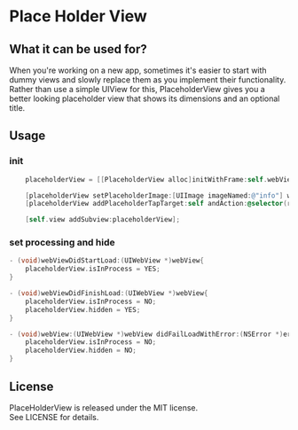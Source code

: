 # Place Holder View
## What it can be used for?
When you're working on a new app, sometimes it's easier to start with dummy views and slowly replace them as you implement their functionality. Rather than use a simple UIView for this, PlaceholderView gives you a better looking placeholder view that shows its dimensions and an optional title.

## Usage
### init
```Objective-C
    placeholderView = [[PlaceholderView alloc]initWithFrame:self.webView.frame];

    [placeholderView setPlaceholderImage:[UIImage imageNamed:@"info"] withImageSize:CGSizeMake(60, 60) andMessage:@"Sorry, Can not connect to server, please check network configuration"];
    [placeholderView addPlaceholderTapTarget:self andAction:@selector(reloadWeb)];

    [self.view addSubview:placeholderView];
```
### set processing and hide
```Objective-C
- (void)webViewDidStartLoad:(UIWebView *)webView{
    placeholderView.isInProcess = YES;
}

- (void)webViewDidFinishLoad:(UIWebView *)webView{
    placeholderView.isInProcess = NO;
    placeholderView.hidden = YES;
}

- (void)webView:(UIWebView *)webView didFailLoadWithError:(NSError *)error{
    placeholderView.isInProcess = NO;
    placeholderView.hidden = NO;
}

```
## License
PlaceHolderView is released under the MIT license.  
See LICENSE for details.
